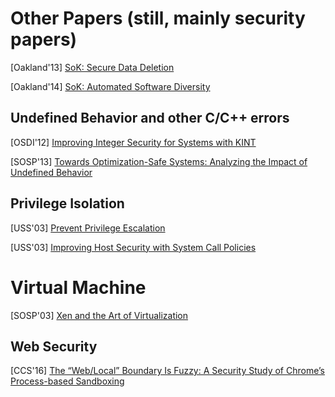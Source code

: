 # Other Papers (still, mainly security papers)

[Oakland'13] [SoK: Secure Data
Deletion](https://oaklandsok.github.io/papers/reardon2013.pdf) 

[Oakland'14] [SoK: Automated Software
Diversity](https://www.ics.uci.edu/~perl/automated_software_diversity.pdf) 

## Undefined Behavior and other C/C++ errors

[OSDI'12] [Improving Integer Security for Systems with
KINT](https://www.usenix.org/system/files/conference/osdi12/osdi12-final-88.pdf)

[SOSP'13] [Towards Optimization-Safe Systems: Analyzing the Impact of Undefined
Behavior](https://people.csail.mit.edu/nickolai/papers/wang-stack.pdf) 


## Privilege Isolation

[USS'03] [Prevent Privilege
Escalation](http://www.citi.umich.edu/u/provos/papers/privsep.pdf) 

[USS'03] [Improving Host Security with System Call
Policies](https://www.usenix.org/legacy/event/sec03/tech/full_papers/provos/provos.pdf)


# Virtual Machine

[SOSP'03] [Xen and the Art of
Virtualization](http://www.cs.yale.edu/homes/yu-minlan/teach/csci599-fall12/papers/xen.pdf) 


## Web Security
[CCS'16] [The “Web/Local” Boundary Is Fuzzy: A Security Study of Chrome’s
Process-based
Sandboxing](https://www.cc.gatech.edu/~hhu86/papers/chrome_ccs.pdf) 
